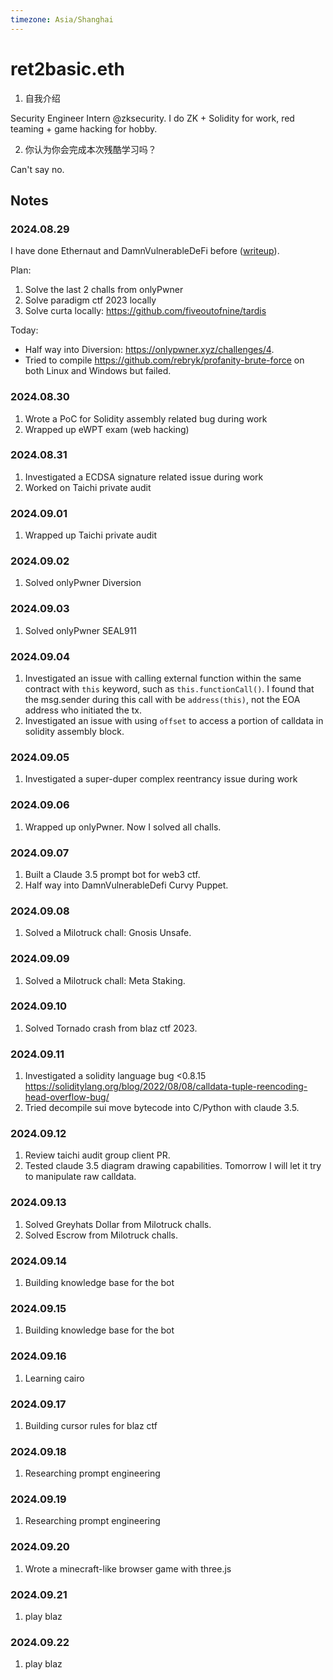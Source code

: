 ```yaml
---
timezone: Asia/Shanghai
---
```




# ret2basic.eth

1. 自我介绍

Security Engineer Intern @zksecurity. I do ZK + Solidity for work, red teaming + game hacking for hobby.

2. 你认为你会完成本次残酷学习吗？

Can't say no.

## Notes

<!-- Content_START -->

### 2024.08.29

I have done Ethernaut and DamnVulnerableDeFi before ([writeup](https://ret2basic.gitbook.io/ctfwriteup)).

Plan:

1. Solve the last 2 challs from onlyPwner
2. Solve paradigm ctf 2023 locally
3. Solve curta locally: https://github.com/fiveoutofnine/tardis

Today:
- Half way into Diversion: https://onlypwner.xyz/challenges/4.
- Tried to compile https://github.com/rebryk/profanity-brute-force on both Linux and Windows but failed.

### 2024.08.30

1. Wrote a PoC for Solidity assembly related bug during work
2. Wrapped up eWPT exam (web hacking)

### 2024.08.31

1. Investigated a ECDSA signature related issue during work
2. Worked on Taichi private audit

### 2024.09.01

1. Wrapped up Taichi private audit

### 2024.09.02

1. Solved onlyPwner Diversion

### 2024.09.03

1. Solved onlyPwner SEAL911

### 2024.09.04

1. Investigated an issue with calling external function within the same contract with `this` keyword, such as `this.functionCall()`. I found that the msg.sender during this call with be `address(this)`, not the EOA address who initiated the tx.
2. Investigated an issue with using `offset` to access a portion of calldata in solidity assembly block.

### 2024.09.05

1. Investigated a super-duper complex reentrancy issue during work

### 2024.09.06

1. Wrapped up onlyPwner. Now I solved all challs.

### 2024.09.07

1. Built a Claude 3.5 prompt bot for web3 ctf.
2. Half way into DamnVulnerableDefi Curvy Puppet.

### 2024.09.08

1. Solved a Milotruck chall: Gnosis Unsafe.

### 2024.09.09

1. Solved a Milotruck chall: Meta Staking.

### 2024.09.10

1. Solved Tornado crash from blaz ctf 2023.

### 2024.09.11

1. Investigated a solidity language bug <0.8.15 https://soliditylang.org/blog/2022/08/08/calldata-tuple-reencoding-head-overflow-bug/
2. Tried decompile sui move bytecode into C/Python with claude 3.5.

### 2024.09.12

1. Review taichi audit group client PR.
2. Tested claude 3.5 diagram drawing capabilities. Tomorrow I will let it try to manipulate raw calldata.

### 2024.09.13

1. Solved Greyhats Dollar from Milotruck challs.
2. Solved Escrow from Milotruck challs.

### 2024.09.14

1. Building knowledge base for the bot

### 2024.09.15

1. Building knowledge base for the bot

### 2024.09.16

1. Learning cairo

### 2024.09.17

1. Building cursor rules for blaz ctf

### 2024.09.18

1. Researching prompt engineering

### 2024.09.19

1. Researching prompt engineering

### 2024.09.20

1. Wrote a minecraft-like browser game with three.js

### 2024.09.21

1. play blaz

### 2024.09.22

1. play blaz

<!-- Content_END -->
